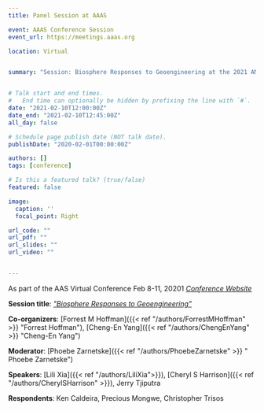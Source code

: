 ```yaml
---
title: Panel Session at AAAS

event: AAAS Conference Session
event_url: https://meetings.aaas.org

location: Virtual


summary: "Session: Biosphere Responses to Geoengineering at the 2021 AMERICAN ASSOCIATION FOR THE ADVANCEMENT OF SCIENCE (AAAS) meeting."


# Talk start and end times.
#   End time can optionally be hidden by prefixing the line with `#`.
date: "2021-02-10T12:00:00Z"
date_end: "2021-02-10T12:45:00Z"
all_day: false

# Schedule page publish date (NOT talk date).
publishDate: "2020-02-01T00:00:00Z"

authors: []
tags: [conference]

# Is this a featured talk? (true/false)
featured: false

image:
  caption: ''
  focal_point: Right

url_code: ""
url_pdf: ""
url_slides: ""
url_video: ""


---
```

As part of the AAS Virtual Conference Feb 8-11, 20201  *[Conference Website](https://meetings.aaas.org/)*


**Session title**: *["Biosphere Responses to Geoengineering"](https://aaas.confex.com/aaas/2021/meetingapp.cgi/Session/27417)* 

**Co-organizers**: [Forrest M Hoffman]({{< ref "/authors/ForrestMHoffman" >}} "Forrest Hoffman"), [Cheng-En Yang]({{< ref "/authors/ChengEnYang" >}} "Cheng-En Yang")

**Moderator**: [Phoebe Zarnetske]({{< ref "/authors/PhoebeZarnetske" >}} " Phoebe Zarnetske")

**Speakers**: [Lili Xia]({{< ref "/authors/LiliXia">}}), [Cheryl S Harrison]({{< ref "/authors/CherylSHarrison" >}}), Jerry Tjiputra

**Respondents**: Ken Caldeira, Precious Mongwe, Christopher Trisos

